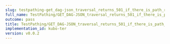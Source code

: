 ```yaml
---
slug: testpathing-get_dag-json_traversal_returns_501_if_there_is_path_remainder
full_name: TestPathing/GET_DAG-JSON_traversal_returns_501_if_there_is_path_remainder
outcome: pass
title: TestPathing/GET_DAG-JSON_traversal_returns_501_if_there_is_path_remainder
implementation_id: kubo-ter
version: v0.0.2
---
```


